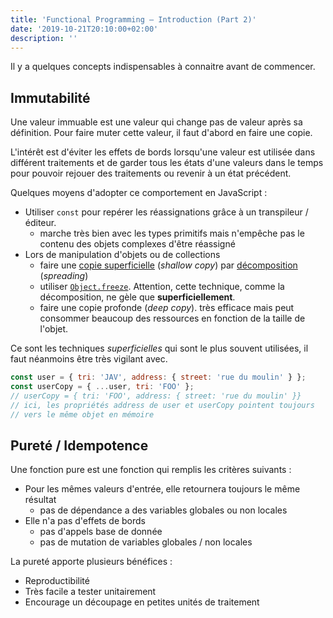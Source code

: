 ```yaml
---
title: 'Functional Programming — Introduction (Part 2)'
date: '2019-10-21T20:10:00+02:00'
description: ''
---
```


Il y a quelques concepts indispensables à connaitre avant de commencer.

## Immutabilité

Une valeur immuable est une valeur qui change pas de valeur après sa définition. Pour faire muter cette valeur, il faut d'abord en faire une copie.

L'intérêt est d'éviter les effets de bords lorsqu'une valeur est utilisée dans différent traitements et de garder tous les états d'une valeurs dans le temps pour pouvoir rejouer des traitements ou revenir à un état précédent.

Quelques moyens d'adopter ce comportement en JavaScript :

- Utiliser `const` pour repérer les réassignations grâce à un transpileur / éditeur.
  - marche très bien avec les types primitifs mais n'empêche pas le contenu des objets complexes d'être réassigné
- Lors de manipulation d'objets ou de collections
  - faire une [copie superficielle](https://fr.wikipedia.org/wiki/Copie_d%27un_objet#Copie_superficielle) (_shallow copy_) par [décomposition](https://developer.mozilla.org/fr/docs/Web/JavaScript/Reference/Op%C3%A9rateurs/Syntaxe_d%C3%A9composition) (_spreading_)
  - utiliser [`Object.freeze`](https://developer.mozilla.org/fr/docs/Web/JavaScript/Reference/Objets_globaux/Object/freeze). Attention, cette technique, comme la décomposition, ne gèle que **superficiellement**.
  - faire une copie profonde (_deep copy_). très efficace mais peut consommer beaucoup des ressources en fonction de la taille de l'objet.

Ce sont les techniques _superficielles_ qui sont le plus souvent utilisées, il faut néanmoins être très vigilant avec.

```js
const user = { tri: 'JAV', address: { street: 'rue du moulin' } };
const userCopy = { ...user, tri: 'FOO' };
// userCopy = { tri: 'FOO', address: { street: 'rue du moulin' }}
// ici, les propriétés address de user et userCopy pointent toujours
// vers le même objet en mémoire
```

## Pureté / Idempotence

Une fonction pure est une fonction qui remplis les critères suivants :

- Pour les mêmes valeurs d'entrée, elle retournera toujours le même résultat
  - pas de dépendance a des variables globales ou non locales
- Elle n'a pas d'effets de bords
  - pas d'appels base de donnée
  - pas de mutation de variables globales / non locales

La pureté apporte plusieurs bénéfices :

- Reproductibilité
- Très facile a tester unitairement
- Encourage un découpage en petites unités de traitement
